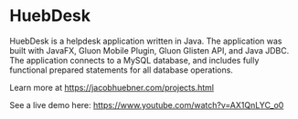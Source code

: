 # HuebDesk
HuebDesk is a helpdesk application written in Java. The application was built with JavaFX, Gluon Mobile Plugin, Gluon Glisten API, and Java JDBC. The application connects to a MySQL database, and includes fully functional prepared statements for all database operations. 

Learn more at https://jacobhuebner.com/projects.html

See a live demo here: https://www.youtube.com/watch?v=AX1QnLYC_o0
